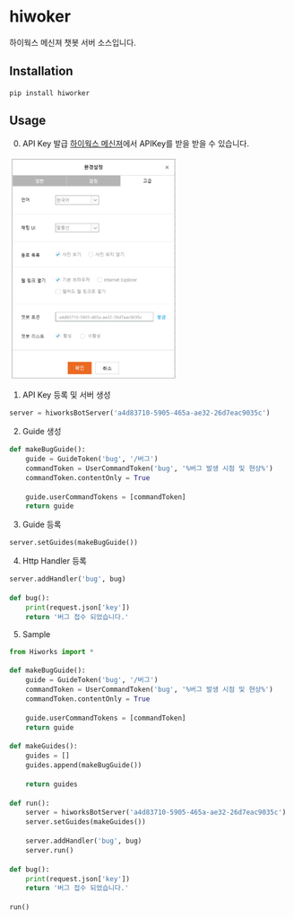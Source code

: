 # hiwoker
하이웍스 메신져 챗봇 서버 소스입니다. 

## Installation
```
pip install hiworker
```

## Usage

0. API Key 발급 [하이웍스 메신져](https://www.hiworks.com/cs/download)에서 APIKey를 받을 받을 수 있습니다.
<img src="./cb.png" width="300">

1. API Key 등록 및 서버 생성
```python
server = hiworksBotServer('a4d83710-5905-465a-ae32-26d7eac9035c')
```

2. Guide 생성
```python
def makeBugGuide():
    guide = GuideToken('bug', '/버그')
    commandToken = UserCommandToken('bug', '%버그 발생 시점 및 현상%')
    commandToken.contentOnly = True

    guide.userCommandTokens = [commandToken]
    return guide
```

3. Guide 등록
```python
server.setGuides(makeBugGuide())
```

4. Http Handler 등록
```python
server.addHandler('bug', bug)

def bug():
    print(request.json['key'])
    return '버그 접수 되었습니다.'
```

5. Sample
```python
from Hiworks import *

def makeBugGuide():
    guide = GuideToken('bug', '/버그')
    commandToken = UserCommandToken('bug', '%버그 발생 시점 및 현상%')
    commandToken.contentOnly = True

    guide.userCommandTokens = [commandToken]
    return guide
    
def makeGuides():
    guides = []
    guides.append(makeBugGuide())
    
    return guides

def run():
    server = hiworksBotServer('a4d83710-5905-465a-ae32-26d7eac9035c')
    server.setGuides(makeGuides())

    server.addHandler('bug', bug)
    server.run()

def bug():
    print(request.json['key'])
    return '버그 접수 되었습니다.'

run()
```

